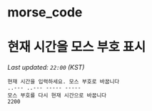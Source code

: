 # morse_code
# 현재 시간을 모스 부호 표시
<!-- MORSE_TIME_START -->
_Last updated: `22:00` (KST)_

```
현재 시간을 입력하세요. 모스 부호로 바꿉니다
..--- ..--- ----- -----
모스 부호를 다시 현재 시간으로 바꿉니다
2200
```
<!-- MORSE_TIME_END -->
